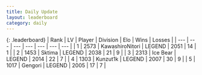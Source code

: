 ```yaml
---
title: Daily Update
layout: leaderboard
category: daily
---
```


{: .leaderboard}
| Rank | LV | Player | Division | Elo | Wins | Losses |
| --- | --- | --- | --- | --- | --- | --- |
| <span data-change="1">1</span> | 2573 | <span title="ID: 164871">KawashiroNitori</span> | LEGEND | <span data-change="47">2051</span> | <span data-change="9">14</span> | <span data-change="1">1</span> |
| <span data-change="1">2</span> | 1453 | <span title="ID: 353063">Sktima</span> | LEGEND | <span data-change="67">2038</span> | <span data-change="16">21</span> | <span data-change="5">9</span> |
| <span data-change="61">3</span> | 2313 | <span title="ID: 417840">Ice Bear</span> | LEGEND | <span data-change="268">2014</span> | <span data-change="20">22</span> | <span data-change="5">7</span> |
| <span data-change="1">4</span> | 1303 | <span title="ID: 392407">Kunzut1k</span> | LEGEND | <span data-change="88">2007</span> | <span data-change="17">30</span> | <span data-change="7">9</span> |
| <span data-change="-4">5</span> | 1017 | <span title="ID: 294236">Gengori</span> | LEGEND | <span data-change="-2">2005</span> | <span data-change="8">17</span> | <span data-change="6">7</span> |
